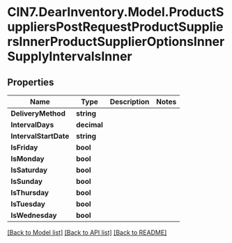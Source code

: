 # CIN7.DearInventory.Model.ProductSuppliersPostRequestProductSuppliersInnerProductSupplierOptionsInnerSupplyIntervalsInner

## Properties

| Name                  | Type        | Description | Notes |
| --------------------- | ----------- | ----------- | ----- |
| **DeliveryMethod**    | **string**  |             |
| **IntervalDays**      | **decimal** |             |
| **IntervalStartDate** | **string**  |             |
| **IsFriday**          | **bool**    |             |
| **IsMonday**          | **bool**    |             |
| **IsSaturday**        | **bool**    |             |
| **IsSunday**          | **bool**    |             |
| **IsThursday**        | **bool**    |             |
| **IsTuesday**         | **bool**    |             |
| **IsWednesday**       | **bool**    |             |

[[Back to Model list]](../README.md#documentation-for-models) [[Back to API list]](../README.md#documentation-for-api-endpoints) [[Back to README]](../README.md)
